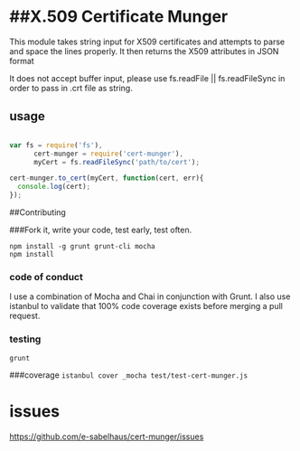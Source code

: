 ##X.509 Certificate Munger
===========
This module takes string input for X509 certificates and attempts to parse and space the lines properly. It then returns the X509 attributes in JSON format

It does not accept buffer input, please use fs.readFile || fs.readFileSync in order to pass in .crt file as string.

## usage
```js

var fs = require('fs'),
      cert-munger = require('cert-munger'),
      myCert = fs.readFileSync('path/to/cert');

cert-munger.to_cert(myCert, function(cert, err){
  console.log(cert);
});

```

##Contributing



###Fork it, write your code, test early, test often.
```
npm install -g grunt grunt-cli mocha
npm install
```

### code of conduct
I use a combination of Mocha and Chai in conjunction with Grunt. I also use istanbul to validate that 100% code coverage exists before merging a pull request.

### testing
`grunt`

###coverage
`istanbul cover _mocha test/test-cert-munger.js`

# issues
https://github.com/e-sabelhaus/cert-munger/issues
